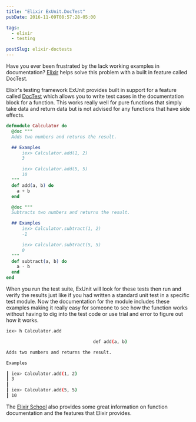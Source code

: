 ```yaml
---
title: "Elixir ExUnit.DocTest"
pubDate: 2016-11-09T08:57:28-05:00

tags:
  - elixir
  - testing

postSlug: elixir-doctests
---
```


Have you ever been frustrated by the lack working examples in documentation? [Elixir](http://elixir-lang.org/) helps solve this problem with a built in feature called DocTest.

<!--more-->

Elixir's testing framework ExUnit provides built in support for a feature called [DocTest](http://elixir-lang.org/docs/stable/ex_unit/ExUnit.DocTest.html) which allows you to write test cases in the documentation block for a function. This works really well for pure functions that simply take data and return data but is not advised for any functions that have side effects. 

```elixir
defmodule Calculator do
  @doc """
  Adds two numbers and returns the result.

  ## Examples
      iex> Calculator.add(1, 2)
      3

      iex> Calculator.add(5, 5)
      10
  """
  def add(a, b) do
    a + b
  end

  @doc """
  Subtracts two numbers and returns the result.

  ## Examples
      iex> Calculator.subtract(1, 2)
      -1

      iex> Calculator.subtract(5, 5)
      0
  """
  def subtract(a, b) do
    a - b
  end
end
```

When you run the test suite, ExUnit will look for these tests then run and verify the results just like if you had written a standard unit test in a specific test module. Now the documentation for the module includes these examples making it really easy for someone to see how the function works without having to dig into the test code or use trial and error to figure out how it works.

```bash
iex> h Calculator.add

                                 def add(a, b)

Adds two numbers and returns the result.

Examples

┃ iex> Calculator.add(1, 2)
┃ 3
┃
┃ iex> Calculator.add(5, 5)
┃ 10
```

The [Elixir School](https://elixirschool.com/lessons/basics/documentation/#documenting-functions) also provides some great information on function documentation and the features that Elixir provides.
